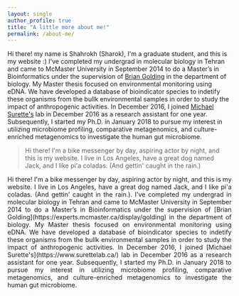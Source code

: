 ```yaml
---
layout: single
author_profile: true
title: "A little more about me!"
permalink: /about-me/
---
```


Hi there! my name is Shahrokh (Sharok), I'm a graduate student, and this is my website :)
I've completed my undergrad in molecular biology in Tehran and came to McMaster University in September 2014 to do a Master’s in Bioinformatics under the supervision of [Brian Golding](https://experts.mcmaster.ca/display/golding) in the department of biology. My Master thesis focused on environmental monitoring 
using eDNA. We have developed a database of bioindicator species to indetify these organisms from the bullk environmental samples in order to study the impact of anthropogenic activities. In December 2016, I joined [Michael Surette's](https://www.surettelab.ca/) lab in December 2016 as a research assistant for one year. Subsequently, I started my Ph.D. in January 2018 to pursue my interest in utilizing microbiome profiling, comparative metagenomics, and culture-enriched metagenomics to investigate the human gut microbiome. 

> Hi there! I'm a bike messenger by day, aspiring actor by night, and this is my website. I live in Los Angeles, have a great dog named Jack, and I like pi'a coladas. (And gettin' caught in the rain.)

<div style="text-align: justify"> Hi there! I'm a bike messenger by day, aspiring actor by night, and this is my website. I live in Los Angeles, have a great dog named Jack, and I like pi'a coladas. (And gettin' caught in the rain.). I've completed my undergrad in molecular biology in Tehran and came to McMaster University in September 2014 to do a Master’s in Bioinformatics under the supervision of [Brian Golding](https://experts.mcmaster.ca/display/golding) in the department of biology. My Master thesis focused on environmental monitoring 
using eDNA. We have developed a database of bioindicator species to indetify these organisms from the bullk environmental samples in order to study the impact of anthropogenic activities. In December 2016, I joined [Michael Surette's](https://www.surettelab.ca/) lab in December 2016 as a research assistant for one year. Subsequently, I started my Ph.D. in January 2018 to pursue my interest in utilizing microbiome profiling, comparative metagenomics, and culture-enriched metagenomics to investigate the human gut microbiome. </div>
